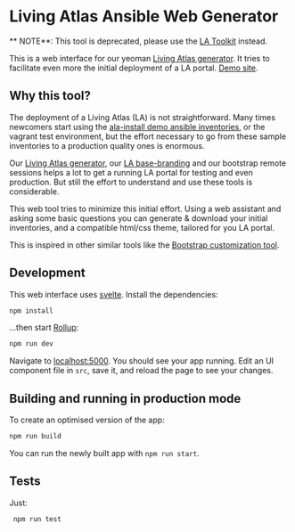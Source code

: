 # Living Atlas Ansible Web Generator

** NOTE**: This tool is deprecated, please use the [LA Toolkit](https://github.com/living-atlases/la-toolkit) instead.

This is a web interface for our yeoman [Living Atlas generator](https://github.com/living-atlases/generator-living-atlas).
It tries to facilitate even more the initial deployment of a LA portal. [Demo site](https://generator.l-a.site).

## Why this tool?

The deployment of a Living Atlas (LA) is not straightforward. Many times newcomers start using the
[ala-install demo ansible inventories](https://github.com/AtlasOfLivingAustralia/ala-install/#setup-the-living-atlas-demo),
or the vagrant test environment, but the effort necessary to go from these sample inventories to a production quality
ones is enormous.

Our [Living Atlas generator](https://github.com/living-atlases/generator-living-atlas), our
[LA base-branding](https://github.com/living-atlases/base-branding) and our bootstrap remote sessions helps a lot to get
a running LA portal for testing and even production. But still the effort to understand and use these tools is
considerable.

This web tool tries to minimize this initial effort. Using a web assistant and asking some basic questions you can
generate & download your initial inventories, and a compatible html/css theme, tailored for you LA portal.

This is inspired in other similar tools like the [Bootstrap customization tool](https://getbootstrap.com/docs/3.4/customize/).

## Development

This web interface uses [svelte](https://svelte.dev/). Install the dependencies:

```bash
npm install
```

...then start [Rollup](https://rollupjs.org):

```bash
npm run dev
```

Navigate to [localhost:5000](http://localhost:1337). You should see your app running. Edit an UI component file in `src`, save it, and reload the page to see your changes.

## Building and running in production mode

To create an optimised version of the app:

```bash
npm run build
```

You can run the newly built app with `npm run start`.

## Tests

Just:

```
 npm run test
```
